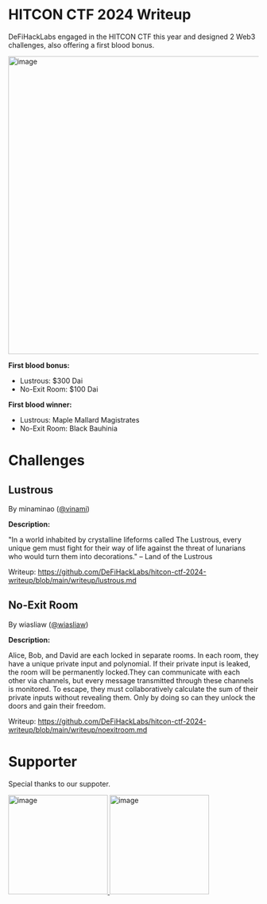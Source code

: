 # HITCON CTF 2024 Writeup

DeFiHackLabs engaged in the HITCON CTF this year and designed 2 Web3 challenges, also offering a first blood bonus.

<img src="https://github.com/user-attachments/assets/3ff2b03c-181e-4da9-ac40-953f5fa6a098" alt="image" width="600"/>


**First blood bonus:**
- Lustrous: $300 Dai 
- No-Exit Room: $100 Dai 

**First blood winner:**
- Lustrous: Maple Mallard Magistrates
- No-Exit Room: Black Bauhinia

# Challenges

## Lustrous 
By minaminao ([@vinami](https://x.com/vinami))

**Description:**

"In a world inhabited by crystalline lifeforms called The Lustrous, every unique gem must fight for their way of life against the threat of lunarians who would turn them into decorations." – Land of the Lustrous

Writeup: https://github.com/DeFiHackLabs/hitcon-ctf-2024-writeup/blob/main/writeup/lustrous.md

## No-Exit Room
By wiasliaw ([@wiasliaw](https://x.com/wiasliaw))

**Description:**

Alice, Bob, and David are each locked in separate rooms. In each room, they have a unique private input and polynomial. If their private input is leaked, the room will be permanently locked.They can communicate with each other via channels, but every message transmitted through these channels is monitored.
To escape, they must collaboratively calculate the sum of their private inputs without revealing them. Only by doing so can they unlock the doors and gain their freedom.

Writeup: https://github.com/DeFiHackLabs/hitcon-ctf-2024-writeup/blob/main/writeup/noexitroom.md

# Supporter
Special thanks to our suppoter.

<a href="https://x.com/_SEAL_Org">
  <img src="https://github.com/user-attachments/assets/3ecd0399-b44b-4609-a0fa-811f20f30b38" alt="image" width="200"/>
</a>

<a href="https://x.com/GCCofCommons">
  <img src="https://github.com/user-attachments/assets/4da1e7de-2068-4c3f-a8b9-60beb0ea32ee" alt="image" width="200"/>
</a>


